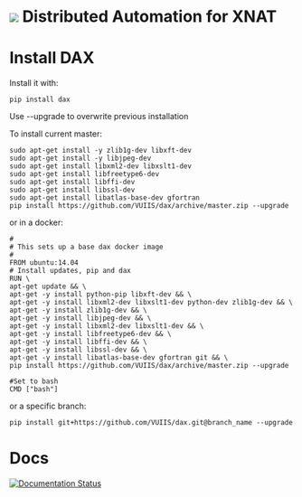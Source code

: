![](https://github.com/VUIIS/dax/blob/master/docs/images/dax_logo.png)
Distributed Automation for XNAT
===

# Install DAX

Install it with:

~~~~~~~~
pip install dax
~~~~~~~~

Use --upgrade to overwrite previous installation

To install current master:
~~~~~~~~
sudo apt-get install -y zlib1g-dev libxft-dev
sudo apt-get install -y libjpeg-dev
sudo apt-get install libxml2-dev libxslt1-dev
sudo apt-get install libfreetype6-dev
sudo apt-get install libffi-dev
sudo apt-get install libssl-dev
sudo apt-get install libatlas-base-dev gfortran
pip install https://github.com/VUIIS/dax/archive/master.zip --upgrade
~~~~~~~~

or in a docker:
~~~~~~~~
#
# This sets up a base dax docker image
#
FROM ubuntu:14.04
# Install updates, pip and dax
RUN \
apt-get update && \
apt-get -y install python-pip libxft-dev && \
apt-get -y install libxml2-dev libxslt1-dev python-dev zlib1g-dev && \
apt-get -y install zlib1g-dev && \
apt-get -y install libjpeg-dev && \
apt-get -y install libxml2-dev libxslt1-dev && \
apt-get -y install libfreetype6-dev && \
apt-get -y install libffi-dev && \
apt-get -y install libssl-dev && \
apt-get -y install libatlas-base-dev gfortran git && \
pip install https://github.com/VUIIS/dax/archive/master.zip --upgrade

#Set to bash
CMD ["bash"]
~~~~~~~~

or a specific branch:

~~~~~~~~
pip install git+https://github.com/VUIIS/dax.git@branch_name --upgrade
~~~~~~~~

# Docs
[![Documentation Status](https://readthedocs.org/projects/dax/badge/?version=master)](http://dax.readthedocs.org/en/master/?badge=master)

<!-- Disabled since masijenkins is no longer in use for this purpose 
# Build
[![Build Status](http://masijenkins.vuse.vanderbilt.edu:8080/buildStatus/icon?job=Build_DAX)](http://masijenkins.vuse.vanderbilt.edu:8080/job/Build_DAX/)
-->

<!-- Disabled since spiders are now repos on github
# Spiders
All of our piplines are available on NITRC. [Come join our team!](https://www.nitrc.org/projects/masimatlab)
-->
